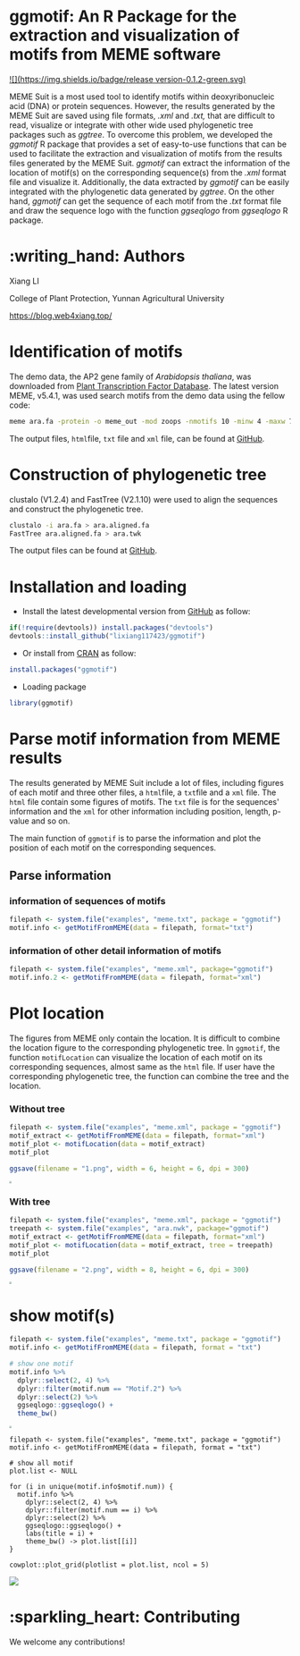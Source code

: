 # ggmotif: An R Package for the extraction and visualization of motifs from MEME software

[![](https://img.shields.io/badge/release version-0.1.2-green.svg)](https://cran.r-project.org/web/packages/ggmotif/index.html)

MEME Suit is a most used tool to identify motifs within deoxyribonucleic acid (DNA) or protein sequences. However, the results generated by the MEME Suit are saved using file formats, *.xml* and *.txt,* that are difficult to read, visualize or integrate with other wide used phylogenetic tree packages such as *ggtree*. To overcome this problem, we developed the *ggmotif* R package that provides a set of easy-to-use functions that can be used to facilitate the extraction and visualization of motifs from the results files generated by the MEME Suit. *ggmotif* can extract the information of the location of motif(s) on the corresponding sequence(s) from the *.xml* format file and visualize it. Additionally, the data extracted by *ggmotif* can be easily integrated with the phylogenetic data generated by *ggtree*. On the other hand, *ggmotif* can get the sequence of each motif from the *.txt* format file and draw the sequence logo with the function *ggseqlogo* from *ggseqlogo* R package. 

# :writing\_hand: Authors

Xiang LI

College of Plant Protection, Yunnan Agricultural University

<a href="https://blog.web4xiang.top/" class="uri">https://blog.web4xiang.top/</a>

# Identification of motifs

The demo data, the AP2 gene family of *Arabidopsis thaliana*, was downloaded from [Plant Transcription Factor Database](http://planttfdb.gao-lab.org/family.php?sp=Ath&fam=AP2). The latest version MEME, v5.4.1, was used search motifs from the demo data using the fellow code:

```bash
meme ara.fa -protein -o meme_out -mod zoops -nmotifs 10 -minw 4 -maxw 7 -objfun classic -markov_order 0
```

The output files, `html`file, `txt` file and `xml` file, can be found at [GitHub](https://github.com/lixiang117423/ggmotif/tree/main/inst/demo_data).

# Construction of phylogenetic tree

clustalo (V1.2.4) and FastTree (V2.1.10) were used  to align the sequences and construct the phylogenetic tree.

```bash
clustalo -i ara.fa > ara.aligned.fa
FastTree ara.aligned.fa > ara.twk
```

The output files can be found at [GitHub](https://github.com/lixiang117423/ggmotif/tree/main/inst/demo_data).

# Installation and loading

- Install the latest developmental version from [GitHub](https://github.com/lixiang117423/ggmotif) as follow:

```R
if(!require(devtools)) install.packages("devtools")
devtools::install_github("lixiang117423/ggmotif")
```

- Or install from [CRAN](https://cran.r-project.org/web/packages/ggmotif/index.html) as follow:

```R
install.packages("ggmotif")
```

- Loading package

```R
library(ggmotif)
```

# Parse motif information from MEME results

The results generated by MEME Suit include a lot of files, including figures of each motif and three other files, a `html`file, a `txt`file and a `xml` file. The `html` file contain some figures of motifs. The `txt` file is for the sequences' information and the `xml` for  other information including position, length, p-value and so on.

The main function of `ggmotif` is to parse the information and plot the position of each motif on the corresponding sequences.

## Parse information

### information of sequences of motifs

```R
filepath <- system.file("examples", "meme.txt", package = "ggmotif")
motif.info <- getMotifFromMEME(data = filepath, format="txt")
```

### information of other detail information of motifs

```R
filepath <- system.file("examples", "meme.xml", package="ggmotif")
motif.info.2 <- getMotifFromMEME(data = filepath, format="xml")
```

# Plot location

The figures from MEME only contain the location. It is difficult to combine the location figure to the corresponding phylogenetic tree. In `ggmotif`, the function `motifLocation`  can visualize the location of each motif on its corresponding sequences, almost same as the `html` file. If user have the corresponding phylogenetic tree,  the function can combine the tree and the location.

### Without tree

```R
filepath <- system.file("examples", "meme.xml", package = "ggmotif")
motif_extract <- getMotifFromMEME(data = filepath, format="xml")
motif_plot <- motifLocation(data = motif_extract)
motif_plot

ggsave(filename = "1.png", width = 6, height = 6, dpi = 300)
```

<img src="C:/Users/xiang/Desktop/1.png" style="zoom:25%;" />

### With tree

```R
filepath <- system.file("examples", "meme.xml", package = "ggmotif")
treepath <- system.file("examples", "ara.nwk", package="ggmotif")
motif_extract <- getMotifFromMEME(data = filepath, format="xml")
motif_plot <- motifLocation(data = motif_extract, tree = treepath)
motif_plot

ggsave(filename = "2.png", width = 8, height = 6, dpi = 300)
```

<img src="C:/Users/xiang/Desktop/2.png" style="zoom: 25%;" />

# show motif(s)

```R
filepath <- system.file("examples", "meme.txt", package = "ggmotif")
motif.info <- getMotifFromMEME(data = filepath, format = "txt")

# show one motif
motif.info %>%
  dplyr::select(2, 4) %>%
  dplyr::filter(motif.num == "Motif.2") %>%
  dplyr::select(2) %>%
  ggseqlogo::ggseqlogo() +
  theme_bw()
```

<img src="C:/Users/xiang/Desktop/3.png" style="zoom:25%;" />

```
filepath <- system.file("examples", "meme.txt", package = "ggmotif")
motif.info <- getMotifFromMEME(data = filepath, format = "txt")

# show all motif
plot.list <- NULL

for (i in unique(motif.info$motif.num)) {
  motif.info %>%
    dplyr::select(2, 4) %>%
    dplyr::filter(motif.num == i) %>%
    dplyr::select(2) %>%
    ggseqlogo::ggseqlogo() +
    labs(title = i) +
    theme_bw() -> plot.list[[i]]
}

cowplot::plot_grid(plotlist = plot.list, ncol = 5)
```

![](C:/Users/xiang/Desktop/4.png)

# :sparkling\_heart: Contributing

We welcome any contributions! 
